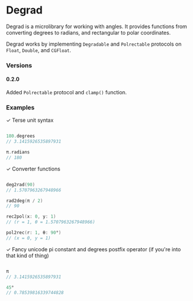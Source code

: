 # Degrad

Degrad is a microlibrary for working with angles. It provides functions from converting degrees to radians, and rectangular to polar coordinates.

Degrad works by implementing `Degradable` and `Polrectable` protocols on `Float`, `Double`, and `CGFloat`.

### Versions

#### 0.2.0

Added `Polrectable` protocol and `clamp()` function.

### Examples

✓ Terse unit syntax

```swift

180.degrees
// 3.1415926535897931

π.radians
// 180

```

✓ Converter functions

```swift

deg2rad(90)
// 1.5707963267948966

rad2deg(π / 2)
// 90

rec2pol(x: 0, y: 1)
// (r = 1, θ = 1.5707963267948966)

pol2rec(r: 1, θ: 90°)
// (x = 0, y = 1)

```

✓ Fancy unicode pi constant and degrees postfix operator (if you're into that kind of thing)

```swift

π
// 3.1415926535897931

45°
// 0.78539816339744828

```
